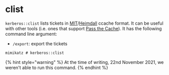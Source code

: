 # clist

`kerberos::clist` lists tickets in [MIT](https://web.mit.edu/kerberos/)/[Heimdall](https://github.com/heimdal/heimdal) ccache format. It can be useful with other tools (i.e. ones that support [Pass the Cache](https://www.thehacker.recipes/ad/movement/kerberos/ptc)). It has the following command line argument:

* `/export`: export the tickets

```
mimikatz # kerberos::clist
```

{% hint style="warning" %}
At the time of writing, 22nd November 2021, we weren't able to run this command.
{% endhint %}
